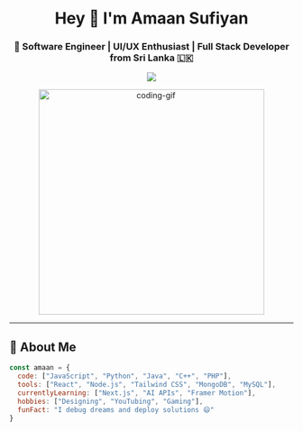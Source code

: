 <!-- Header Section -->
<h1 align="center">Hey 👋 I'm Amaan Sufiyan</h1>
<h3 align="center">🚀 Software Engineer | UI/UX Enthusiast | Full Stack Developer from Sri Lanka 🇱🇰</h3>

<p align="center">
  <img src="https://readme-typing-svg.herokuapp.com?font=Fira+Code&weight=500&size=24&pause=1000&color=00FFC8&center=true&vCenter=true&width=440&lines=Full-stack+Craftsman+%F0%9F%92%BB;Design.+Code.+Deploy.;Let%E2%80%99s+Build+Something+Amazing+Together" />
</p>

<p align="center">
  <img src="https://media.giphy.com/media/qgQUggAC3Pfv687qPC/giphy.gif" width="400" alt="coding-gif">
</p>

---

## 💫 About Me

```js
const amaan = {
  code: ["JavaScript", "Python", "Java", "C++", "PHP"],
  tools: ["React", "Node.js", "Tailwind CSS", "MongoDB", "MySQL"],
  currentlyLearning: ["Next.js", "AI APIs", "Framer Motion"],
  hobbies: ["Designing", "YouTubing", "Gaming"],
  funFact: "I debug dreams and deploy solutions 😄"
}
